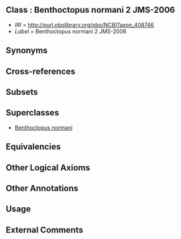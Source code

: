 
## Class : Benthoctopus normani 2 JMS-2006

 * *IRI* = http://purl.obolibrary.org/obo/NCBITaxon_408746
 * *Label* = Benthoctopus normani 2 JMS-2006

## Synonyms


## Cross-references


## Subsets


## Superclasses

 * [Benthoctopus normani](../../NCBITaxon/45/NCBITaxon_408745.md)

## Equivalencies


## Other Logical Axioms


## Other Annotations


## Usage


## External Comments

